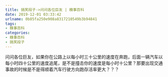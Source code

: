 ```yaml
---
title: 搞笑段子->问问各位巨友 | 糗事百科
date: 2019-12-01 03:33:42
urlname: 0b85fa250e908a8317210549b3b94841
tags: 
- 糗事百科
categories:
- 糗事百科
- 搞笑段子
---
```

问问各位巨友，如果你在公路上以每小时三十公里的速度在奔跑，后面一辆汽车以每小时四十公里的速度追尾，是不是撞击你的速度是每小时十公里？那要出现交通事故的时候是不是得顺着汽车行驶方向跑存活率更大？？？


